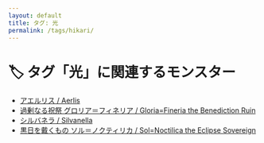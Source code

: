 ```yaml
---
layout: default
title: タグ: 光
permalink: /tags/hikari/
---
```

# 🏷️ タグ「光」に関連するモンスター

- [アエルリス / Aerlis](/monsterdex/monster/Aerlis.html)
- [過剰なる祝祭 グロリア＝フィネリア / Gloria=Fineria the Benediction Ruin](/monsterdex/monster/Gloria=Fineria.html)
- [シルバネラ / Silvanella](/monsterdex/monster/Silvanella.html)
- [黒日を戴くもの ソル＝ノクティリカ / Sol=Noctilica the Eclipse Sovereign](/monsterdex/monster/Sol=Noctilica.html)